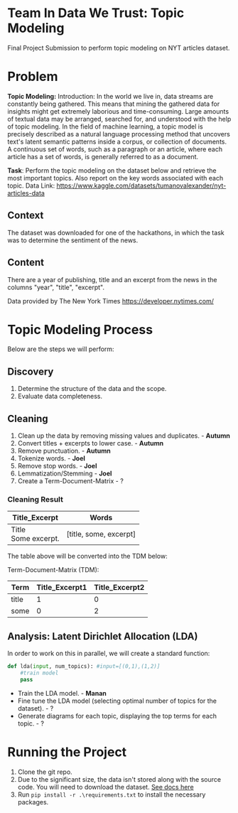 # Team In Data We Trust: Topic Modeling
Final Project Submission to perform topic modeling on NYT articles dataset.

# Problem
**Topic Modeling:**
Introduction: In the world we live in, data streams are constantly being gathered. This means that mining the gathered data for insights might get extremely laborious and time-consuming. Large amounts of textual data may be arranged, searched for, and understood with the help of topic modeling. In the field of machine learning, a topic model is precisely described as a natural language processing method that uncovers text's latent semantic patterns inside a corpus, or collection of documents. A continuous set of words, such as a paragraph or an article, where each article has a set of words, is generally referred to as a document.

**Task**: Perform the topic modeling on the dataset below and retrieve the most important topics. Also report on the key words associated with each topic.
Data Link: https://www.kaggle.com/datasets/tumanovalexander/nyt-articles-data

## Context
The dataset was downloaded for one of the hackathons, in which the task was to determine the sentiment of the news.

## Content
There are a year of publishing, title and an excerpt from the news in the columns "year", "title", "excerpt".

Data provided by The New York Times https://developer.nytimes.com/

# Topic Modeling Process
Below are the steps we will perform:
## Discovery
1. Determine the structure of the data and the scope.
1. Evaluate data completeness.
## Cleaning
1. Clean up the data by removing missing values and duplicates. - **Autumn**
1. Convert titles + excerpts to lower case. - **Autumn**
1. Remove punctuation. - **Autumn**
1. Tokenize words. - **Joel**
1. Remove stop words. - **Joel**
1. Lemmatization/Stemming - **Joel**
1. Create a Term-Document-Matrix - ?

### Cleaning Result
|Title_Excerpt|Words|
|---|---|
|Title<br>Some excerpt.|[title, some, excerpt]|

The table above will be converted into the TDM below:

Term-Document-Matrix (TDM):

|Term|Title_Excerpt1|Title_Excerpt2|
|---|---|---|
|title|1|0|
|some|0|2|

## Analysis: Latent Dirichlet Allocation (LDA)
In order to work on this in parallel, we will create a standard function:
```python
def lda(input, num_topics): #input=[(0,1),(1,2)]
    #train model
    pass

```

- Train the LDA model. - **Manan**
- Fine tune the LDA model (selecting optimal number of topics for the dataset). - ?
- Generate diagrams for each topic, displaying the top terms for each topic. - ?

# Running the Project
1. Clone the git repo.
1. Due to the significant size, the data isn't stored along with the source code. You will need to download the dataset. [See docs here](src/raw_data/README.md)
1. Run `pip install -r .\requirements.txt` to install the necessary packages.